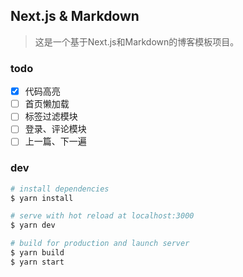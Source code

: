 ## Next.js & Markdown

> 这是一个基于Next.js和Markdown的博客模板项目。

### todo

- [x] 代码高亮
- [ ] 首页懒加载
- [ ] 标签过滤模块
- [ ] 登录、评论模块
- [ ] 上一篇、下一遍

### dev

```bash
# install dependencies
$ yarn install

# serve with hot reload at localhost:3000
$ yarn dev

# build for production and launch server
$ yarn build
$ yarn start
```
